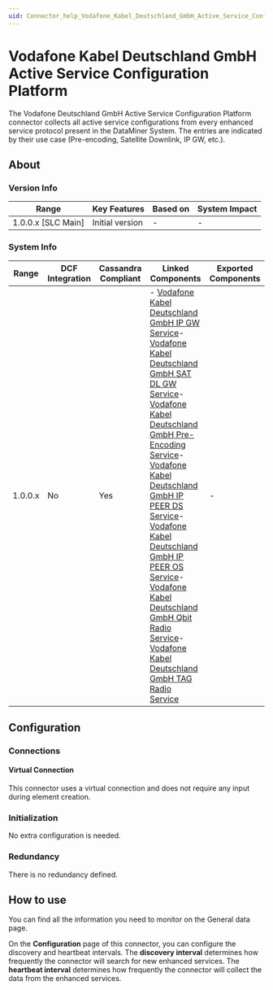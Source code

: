 ```yaml
---
uid: Connector_help_Vodafone_Kabel_Deutschland_GmbH_Active_Service_Configuration_Platform
---
```


# Vodafone Kabel Deutschland GmbH Active Service Configuration Platform

The Vodafone Deutschland GmbH Active Service Configuration Platform connector collects all active service configurations from every enhanced service protocol present in the DataMiner System. The entries are indicated by their use case (Pre-encoding, Satellite Downlink, IP GW, etc.).

## About

### Version Info

| **Range**            | **Key Features** | **Based on** | **System Impact** |
|----------------------|------------------|--------------|-------------------|
| 1.0.0.x \[SLC Main\] | Initial version  | \-           | \-                |

### System Info

| **Range** | **DCF Integration** | **Cassandra Compliant** | **Linked Components**                                                                                                                                                                                                                                                                                                                                                                                                                                                                                                                                                                                                                                                                                                                                                                                                                                                                                                                                                                        | **Exported Components** |
|-----------|---------------------|-------------------------|----------------------------------------------------------------------------------------------------------------------------------------------------------------------------------------------------------------------------------------------------------------------------------------------------------------------------------------------------------------------------------------------------------------------------------------------------------------------------------------------------------------------------------------------------------------------------------------------------------------------------------------------------------------------------------------------------------------------------------------------------------------------------------------------------------------------------------------------------------------------------------------------------------------------------------------------------------------------------------------------|-------------------------|
| 1.0.0.x   | No                  | Yes                     | \- [Vodafone Kabel Deutschland GmbH IP GW Service](/Driver%20Help/Vodafone%20Kabel%20Deutschland%20GmbH%20IP%20GW%20Service.aspx)- [Vodafone Kabel Deutschland GmbH SAT DL GW Service](/Driver%20Help/Vodafone%20Kabel%20Deutschland%20GmbH%20SAT%20DL%20Service.aspx)- [Vodafone Kabel Deutschland GmbH Pre-Encoding Service](/Driver%20Help/Vodafone%20Kabel%20Deutschland%20GmbH%20Pre-Encoding%20Service.aspx)- [Vodafone Kabel Deutschland GmbH IP PEER DS Service](/Driver%20Help/Vodafone%20Kabel%20Deutschland%20GmbH%20IP%20PEER%20DS%20Service.aspx)- [Vodafone Kabel Deutschland GmbH IP PEER OS Service](/Driver%20Help/Vodafone%20Kabel%20Deutschland%20GmbH%20IP%20PEER%20OS%20Service.aspx)- [Vodafone Kabel Deutschland GmbH Qbit Radio Service](/Driver%20Help/Vodafone%20Kabel%20Deutschland%20GmbH%20Qbit%20Radio%20Service.aspx)- [Vodafone Kabel Deutschland GmbH TAG Radio Service](xref:Connector_help_Vodafone_Kabel_Deutschland_GmbH_TAG_Radio_Service) | \-                      |

## Configuration

### Connections

#### Virtual Connection

This connector uses a virtual connection and does not require any input during element creation.

### Initialization

No extra configuration is needed.

### Redundancy

There is no redundancy defined.

## How to use

You can find all the information you need to monitor on the General data page.

On the **Configuration** page of this connector, you can configure the discovery and heartbeat intervals. The **discovery interval** determines how frequently the connector will search for new enhanced services. The **heartbeat interval** determines how frequently the connector will collect the data from the enhanced services.
